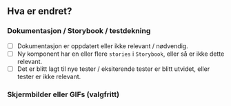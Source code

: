 <!--- Fortell kort hva PR-en din inneholder i to-tre setninger maks. -->

## Hva er endret?
<!--- Gi en mer detaljert beskrivelse av hva endringene dine innebærer ved behov, med eventuelle marknader -->

### Dokumentasjon / Storybook / testdekning
<!--- Oppgi om du har lagt til eller oppdatert dokumentasjonen som er relevant for endringene. Enten i Readme eller i Docosauros på `./packages/docs/docs` -->

- [ ] Dokumentasjon er oppdatert eller ikke relevant / nødvendig.
- [ ] Ny komponent har en eller flere `stories` i `Storybook`, eller så er ikke dette relevant.
- [ ] Det er blitt lagt til nye tester / eksiterende tester er blitt utvidet, eller tester er ikke relevant.

### Skjermbilder eller GIFs (valgfritt)
<!--- Det er alltid nyttig å inkludere skjermbilder eller GIFs for å vise frem endringene visuelt, spesielt for UI-relaterte endringer. -->